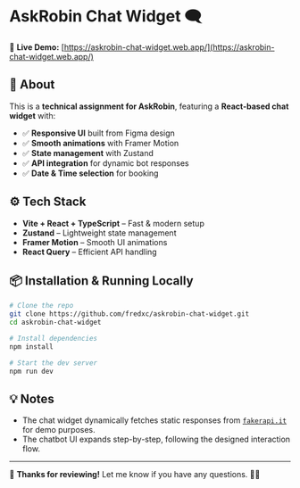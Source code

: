 # AskRobin Chat Widget 🗨️

🚀 **Live Demo:** [https://askrobin-chat-widget.web.app/](https://askrobin-chat-widget.web.app/)

## 📌 About

This is a **technical assignment for AskRobin**, featuring a **React-based chat widget** with:

- ✅ **Responsive UI** built from Figma design
- ✅ **Smooth animations** with Framer Motion
- ✅ **State management** with Zustand
- ✅ **API integration** for dynamic bot responses
- ✅ **Date & Time selection** for booking

## ⚙️ Tech Stack

- **Vite + React + TypeScript** – Fast & modern setup
- **Zustand** – Lightweight state management
- **Framer Motion** – Smooth UI animations
- **React Query** – Efficient API handling

## 📦 Installation & Running Locally

```sh
# Clone the repo
git clone https://github.com/fredxc/askrobin-chat-widget.git
cd askrobin-chat-widget

# Install dependencies
npm install

# Start the dev server
npm run dev
```

## 💡 Notes

- The chat widget dynamically fetches static responses from [`fakerapi.it`](https://fakerapi.it/) for demo purposes.
- The chatbot UI expands step-by-step, following the designed interaction flow.

---

🤝 **Thanks for reviewing!** Let me know if you have any questions. 🚀🔥
